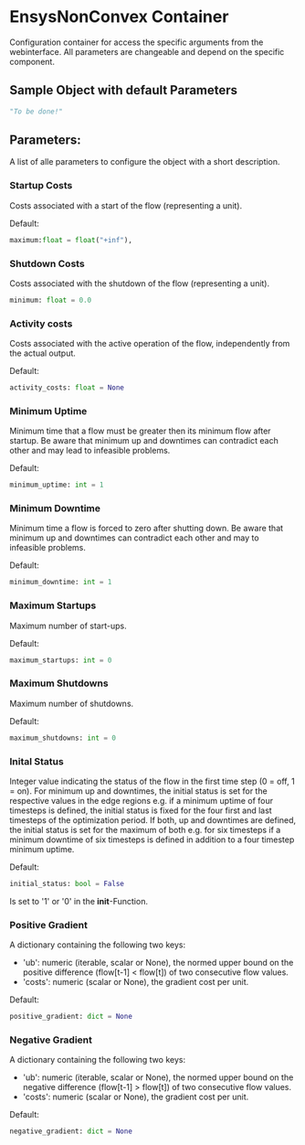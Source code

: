 # EnsysNonConvex Container

Configuration container for access the specific arguments from the webinterface.
All parameters are changeable and depend on the specific component.

## Sample Object with default Parameters

```python
"To be done!"
```

## Parameters:
A list of alle parameters to configure the object with a short description.

### Startup Costs
Costs associated with a start of the flow (representing a unit).

Default:
```python
maximum:float = float("+inf"),
```

### Shutdown Costs
Costs associated with the shutdown of the flow (representing a unit).
```python
minimum: float = 0.0
```

### Activity costs
Costs associated with the active operation of the flow, independently from the actual output.

Default:
```python
activity_costs: float = None
```

### Minimum Uptime
Minimum time that a flow must be greater then its minimum flow after startup. Be aware that minimum up and downtimes can contradict each other and may lead to infeasible problems.

Default:
```python
minimum_uptime: int = 1
```

### Minimum Downtime
Minimum time a flow is forced to zero after shutting down. Be aware that minimum up and downtimes can contradict each other and may to infeasible problems.

Default:
```python
minimum_downtime: int = 1
```

### Maximum Startups
Maximum number of start-ups.

Default:
```python
maximum_startups: int = 0
```

### Maximum Shutdowns
Maximum number of shutdowns.

Default:
```python
maximum_shutdowns: int = 0
```

### Inital Status
Integer value indicating the status of the flow in the first time step (0 = off, 1 = on). 
For minimum up and downtimes, the initial status is set for the respective values in the edge regions e.g. if a minimum uptime of four timesteps is defined, the initial status is fixed for the four first and last timesteps of the optimization period. 
If both, up and downtimes are defined, the initial status is set for the maximum of both e.g. for six timesteps if a minimum downtime of six timesteps is defined in addition to a four timestep minimum uptime.

Default:
```python
initial_status: bool = False
```

Is set to '1' or '0' in the __init__-Function.

### Positive Gradient
A dictionary containing the following two keys:

- 'ub': numeric (iterable, scalar or None), the normed upper bound on the positive difference (flow[t-1] < flow[t]) of two consecutive flow values.
- 'costs': numeric (scalar or None), the gradient cost per unit.

Default:
```python
positive_gradient: dict = None
```

### Negative Gradient
A dictionary containing the following two keys:

- 'ub': numeric (iterable, scalar or None), the normed upper bound on the negative difference (flow[t-1] > flow[t]) of two consecutive flow values.
- 'costs': numeric (scalar or None), the gradient cost per unit.

Default:
```python
negative_gradient: dict = None
```









